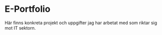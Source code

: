 # E-Portfolio
Här finns konkreta projekt och uppgifter jag har arbetat med som riktar sig mot IT sektorn. 
